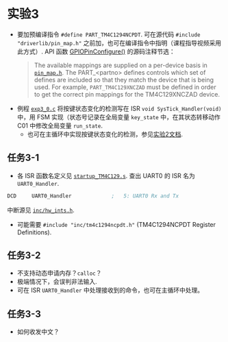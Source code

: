 # 实验3

- 要加预编译指令 `#define PART_TM4C1294NCPDT`. 可在源代码 `#include "driverlib/pin_map.h"` 之前加，也可在编译指令中指明（课程指导视频采用此方式）. API 函数 [GPIOPinConfigure()](inc/hw_gpio.h) 的源码注释节选：
  > The available mappings are supplied on a per-device basis in [`pin_map.h`](driverlib/pin_map.h). The PART_\<partno> defines controls which set of defines are included so that they match the device that is being used. For example, `PART_TM4C129XNCZAD` must be defined in order to get the correct pin mappings for the TM4C129XNCZAD device.
- 例程 [`exp3_0.c`](exp3_0.c) 将按键状态变化的检测写在 ISR `void SysTick_Handler(void)` 中，用 FSM 实现（状态号记录在全局变量 `key_state` 中，在其状态转移动作 C01 中修改全局变量 `run_state`.
  - 也可在主循环中实现按键状态变化的检测，参见[实验2文档](../exp2/README.md).

## 任务3-1

- 各 ISR 函数名定义见 [`startup_TM4C129.s`](RTE/Device/TM4C1294NCPDT/startup_TM4C129.s). 查出 UART0 的 ISR 名为 `UART0_Handler`.

```asm
DCD     UART0_Handler             ;   5: UART0 Rx and Tx
```

中断源见 [`inc/hw_ints.h`](inc/hw_ints.h).

- 可能需要 `#include "inc/tm4c1294ncpdt.h"` (TM4C1294NCPDT Register Definitions).

## 任务3-2

- 不支持动态申请内存？`calloc`？
- 极端情况下，会误判非法输入.
- 可在 ISR `UART0_Handler` 中处理接收到的命令，也可在主循环中处理。

## 任务3-3

- 如何收发中文？
